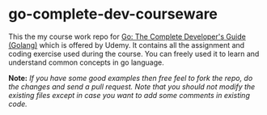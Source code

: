 # go-complete-dev-courseware

This the my course work repo for [Go: The Complete Developer's Guide (Golang)](https://www.udemy.com/course/go-the-complete-developers-guide/) which is offered by Udemy. It contains all the assignment and coding exercise used during the course. You can freely used it to learn and understand common concepts in go language.

**Note:** *If you have some good examples then free feel to fork the repo, do the changes and send a pull request. Note that you should not modify the existing files except in case you want to add some comments in existing code.*
